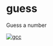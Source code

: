 # guess
Guess a number

[![gcc](https://github.com/shikharvashistha/guess_number/actions/workflows/gcc.yml/badge.svg?branch=main)](https://github.com/shikharvashistha/guess_number/actions/workflows/gcc.yml)
